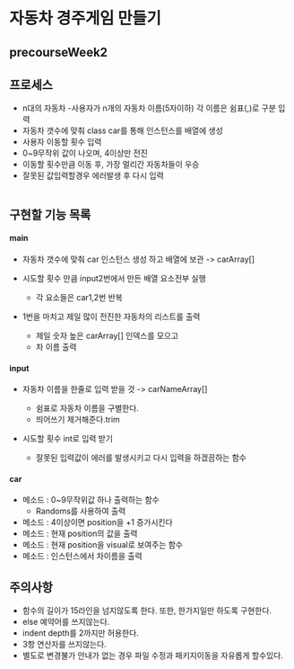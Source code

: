 # 자동차 경주게임 만들기 
## precourseWeek2


## 프로세스
 - n대의 자동차 -사용자가  n개의 자동차 이름(5자이하) 각 이름은 쉼표(,)로 구분 입력
 - 자동차 갯수에 맞춰  class car를 통해 인스턴스를 배열에 생성
 - 사용자 이동할 횟수 입력 
 - 0~9무작위 값이 나오며, 4이상만 전진
 - 이동할 횟수만큼 이동 후, 가장 멀리간 자동차들이 우승 
 - 잘못된 값입력할경우 에러발생 후 다시 입력
 
 ```
 
 ```
## 구현할 기능 목록
#### main 
 - 자동차 갯수에 맞춰 car 인스턴스 생성 하고 배열에 보관 -> carArray[]

 - 시도할 횟수 만큼 input2번에서 만든 배열 요소전부 실행
     - 각 요소들은 car1,2번  반복

 - 1번을  마치고 제일 많이 전진한 자동차의 리스트를 출력 
     - 제일 숫자 높은 carArray[] 인덱스를 모으고
     - 차 이름 출력

#### input
 - 자동차 이름을 한줄로 입력 받을 것 -> carNameArray[]
     - 쉼표로 자동차 이름을 구별한다.
     - 띄어쓰기 제거해준다.trim
  
 - 시도할 횟수 int로 입력 받기
     - 잘못된 입력값이 에러를 발생시키고 다시 입력을 하겠끔하는 함수
  
#### car
 - 메소드 : 0~9무작위값 하나 출력하는 함수
     - Randoms를 사용하여 출력
 - 메소드 : 4이상이면 position을 +1 증가시킨다
 - 메소드 : 현재 position의 값을 출력
 - 메소드 : 현재 position을 visual로 보여주는 함수
 - 메소드 : 인스턴스에서 차이름을 출력
 
 
## 주의사항
 - 함수의 길이가 15라인을 넘지않도록 한다. 또한, 한가지일만 하도록 구현한다.
 - else 예약어를 쓰지않는다. 
 - indent depth를 2까지만 허용한다. 
 - 3항 연산자를 쓰지않는다. 
 - 별도로 변경불가 안내가 없는 경우 파일 수정과 패키지이동을 자유롭게 할수있다.
 
 
